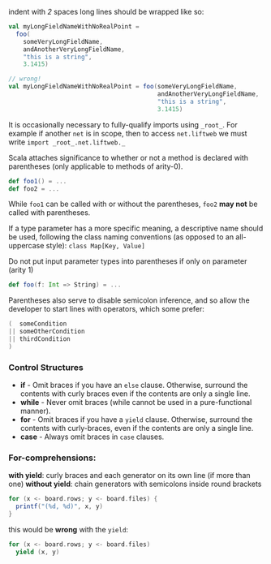 indent with *2* spaces
long lines should be wrapped like so:

```scala
val myLongFieldNameWithNoRealPoint =
  foo(
    someVeryLongFieldName,
    andAnotherVeryLongFieldName,
    "this is a string",
    3.1415)
```

```scala
// wrong!
val myLongFieldNameWithNoRealPoint = foo(someVeryLongFieldName,
                                         andAnotherVeryLongFieldName,
                                         "this is a string",
                                         3.1415)
```

It is occasionally necessary to fully-qualify imports using `_root_`. For example if another `net` is in scope, then to access `net.liftweb` we must write `import _root_.net.liftweb._`

Scala attaches significance to whether or not a method is declared with parentheses (only applicable to methods of arity-0).

```scala
def foo1() = ...
def foo2 = ...
```
While `foo1` can be called with or without the parentheses, `foo2` **may not** be called with parentheses.


If a type parameter has a more specific meaning, a descriptive name should be used, following the class naming conventions (as opposed to an all-uppercase style): `class Map[Key, Value]`

Do not put input parameter types into parentheses if only on parameter (arity 1)

```scala
def foo(f: Int => String) = ...
```

Parentheses also serve to disable semicolon inference, and so allow the developer to start lines with operators, which some prefer:

```scala
(  someCondition
|| someOtherCondition
|| thirdCondition
)
```

### Control Structures

 - **if** - Omit braces if you have an `else` clause. Otherwise, surround the contents with curly braces even if the contents are only a single line.
 - **while** - Never omit braces (while cannot be used in a pure-functional manner).
 - **for** - Omit braces if you have a `yield` clause. Otherwise, surround the contents with curly-braces, even if the contents are only a single line.
 - **case** - Always omit braces in `case` clauses.

### For-comprehensions:

**with yield**: curly braces and each generator on its own line (if more than one)
**without yield**: chain generators with semicolons inside round brackets

```scala
for (x <- board.rows; y <- board.files) {
  printf("(%d, %d)", x, y)
}
```

this would be **wrong** with the `yield`:

```scala
for (x <- board.rows; y <- board.files)
  yield (x, y)
```

